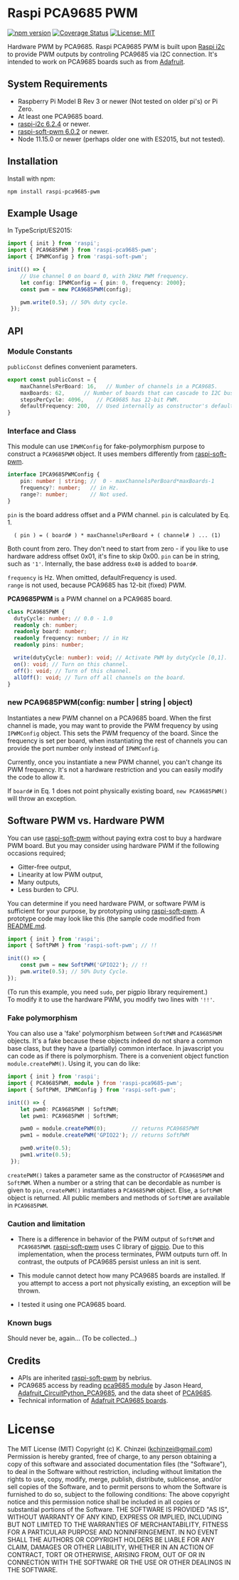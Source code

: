# Raspi PCA9685 PWM

[![npm version](https://badge.fury.io/js/raspi-pca9685-pwm.svg)](https://badge.fury.io/js/raspi-pca9685-pwm)
[![Coverage Status](https://coveralls.io/repos/github/kchinzei/raspi-pca9685-pwm/badge.svg?branch=fakemorph)](https://coveralls.io/github/kchinzei/raspi-pca9685-pwm?branch=fakemorph)
[![License: MIT](https://img.shields.io/badge/License-MIT-yellow.svg)](https://opensource.org/licenses/MIT)

Hardware PWM by PCA9685.
Raspi PCA9685 PWM is built upon
[Raspi i2c](https://github.com/nebrius/raspi-i2c) to
provide PWM outputs by controling PCA9685 via I2C connection.
It's intended to work on PCA9685 boards such as
from [Adafruit](https://www.adafruit.com/product/815).

## System Requirements

- Raspberry Pi Model B Rev 3 or newer (Not tested on older pi's) or Pi
  Zero.
- At least one PCA9685 board.
- [raspi-i2c 6.2.4](https://github.com/nebrius/raspi-i2c) or newer.
- [raspi-soft-pwm 6.0.2](https://github.com/nebrius/raspi-soft-pwm) or newer.
- Node 11.15.0 or newer (perhaps older one with ES2015, but not tested).

## Installation

Install with npm:

```Shell
npm install raspi-pca9685-pwm
```

## Example Usage

In TypeScript/ES2015:

```TypeScript
import { init } from 'raspi';
import { PCA9685PWM } from 'raspi-pca9685-pwm';
import { IPWMConfig } from 'raspi-soft-pwm';

init(() => {
    // Use channel 0 on board 0, with 2kHz PWM frequency.
    let config: IPWMConfig = { pin: 0, frequency: 2000};
    const pwm = new PCA9685PWM(config);

    pwm.write(0.5); // 50% duty cycle.
 });
```

## API

### Module Constants

`publicConst` defines convenient parameters.

```TypeScript
export const publicConst = {
    maxChannelsPerBoard: 16,   // Number of channels in a PCA9685.
    maxBoards: 62,      // Number of boards that can cascade to I2C bus.
    stepsPerCycle: 4096,    // PCA9685 has 12-bit PWM.
    defaultFrequency: 200,  // Used internally as constructor's default
}
```

### Interface and Class

This module can use `IPWMConfig` for fake-polymorphism purpose to
construct a `PCA9685PWM` object. It uses members differently from
[raspi-soft-pwm](https://github.com/nebrius/raspi-soft-pwm).

```TypeScript
interface IPCA9685PWMConfig {
    pin: number | string; //  0 - maxChannelsPerBoard*maxBoards-1
    frequency?: number;   // in Hz.
    range?: number;       // Not used.
}
```

`pin` is the board address offset and a PWM channel.
`pin` is calculated by Eq. 1.

```
  ( pin ) = ( board# ) * maxChannelsPerBoard + ( channel# ) ... (1)
```

Both count from zero. They don't need to start from zero - if you
like to use hardware address offset 0x01, it's fine to skip 0x00.
`pin` can be in string, such as `'1'`.
Internally, the base address `0x40` is added to `board#`.

`frequency` is Hz. When omitted, defaultFrequency is used.  
`range` is not used, because PCA9685 has 12-bit (fixed) PWM.

**PCA9685PWM** is a PWM channel on a PCA9685 board.

```typescript
class PCA9685PWM {
  dutyCycle: number; // 0.0 - 1.0
  readonly ch: number;
  readonly board: number;
  readonly frequency: number; // in Hz
  readonly pins: number;

  write(dutyCycle: number): void; // Activate PWM by dutyCycle [0,1].
  on(): void; // Turn on this channel.
  off(): void; // Turn of this channel.
  allOff(): void; // Turn off all channels on the board.
}
```

### new PCA9685PWM(config: number | string | object)

Instantiates a new PWM channel on a PCA9685 board. When the first channel
is made, you may want to provide the PWM frequency by using
`IPWMConfig` object. This sets the PWM frequency of the
board. Since the frequency is set per board, when instantiating the
rest of channels you can provide the port number only instead of
`IPWMConfig`.

Currently, once you instantiate a new PWM channel, you can't change
its PWM frequency. It's not a hardware restriction and you can easily
modify the code to allow it.

If `board#` in Eq. 1 does not point physically existing board,
`new PCA9685PWM()` will throw an exception.

## Software PWM vs. Hardware PWM

You can use
[raspi-soft-pwm](https://github.com/nebrius/raspi-soft-pwm) without paying
extra cost to buy a hardware PWM board. But you may consider using hardware PWM
if the following occasions required;

- Gitter-free output,
- Linearity at low PWM output,
- Many outputs,
- Less burden to CPU.

You can determine if you need hardware PWM, or software PWM is
sufficient for your purpose, by prototyping using
[raspi-soft-pwm](https://github.com/nebrius/raspi-soft-pwm).
A prototype code may look like this (the sample code modified from
[README.md](https://github.com/nebrius/raspi-soft-pwm/blob/master/README.md).

```TypeScript
import { init } from 'raspi';
import { SoftPWM } from 'raspi-soft-pwm'; // !!

init(() => {
    const pwm = new SoftPWM('GPIO22'); // !!
    pwm.write(0.5); // 50% Duty Cycle.
});
```

(To run this example, you need `sudo`, per pigpio library requirement.)  
To modify it to use the hardware PWM, you modify two lines with `'!!'`.

### Fake polymorphism

You can also use a 'fake' polymorphism between `SoftPWM` and
`PCA9685PWM` objects. It's a fake because these objects indeed do not
share a common base class, but they have a (partially) common interface.
In javascript you can code as if there is polymorphism.
There is a convenient object function `module.createPWM()`.
Using it, you can do like:

```TypeScript
import { init } from 'raspi';
import { PCA9685PWM, module } from 'raspi-pca9685-pwm';
import { SoftPWM, IPWMConfig } from 'raspi-soft-pwm';

init(() => {
    let pwm0: PCA9685PWM | SoftPWM;
    let pwm1: PCA9685PWM | SoftPWM;

    pwm0 = module.createPWM(0);        // returns PCA9685PWM
    pwm1 = module.createPWM('GPIO22'); // returns SoftPWM

    pwm0.write(0.5);
    pwm1.write(0.5);
 });
```

`createPWM()` takes a parameter same as the constructor of
`PCA9685PWM` and `SoftPWM`. When a number or a string that can be
decordable as number is given to `pin`, `createPWM()` instantiates a
`PCA9685PWM` object. Else, a `SoftPWM` object is returned. All public
members and methods of `SoftPWM` are available in `PCA9685PWM`.

### Caution and limitation

- There is a difference in behavior of the PWM output of `SoftPWM` and `PCA9685PWM`.
  [raspi-soft-pwm](https://github.com/nebrius/raspi-soft-pwm)
  uses C library of [pigpio](http://abyz.me.uk/rpi/pigpio/cif.html). Due
  to this implementation, when the process terminates, PWM outputs turn
  off. In contrast, the outputs of PCA9685 persist unless an init is sent.

- This module cannot detect how many PCA9685 boards are installed.
  If you attempt to access a port not physically existing, an exception will
  be thrown.

- I tested it using one PCA9685 board.

### Known bugs

Should never be, again...
(To be collected...)

## Credits

- APIs are inherited
  [raspi-soft-pwm](https://github.com/nebrius/raspi-soft-pwm) by nebrius.
- PCA9685 access by reading [pca9685 module](https://www.npmjs.com/package/pca9685) by Jason Heard,
  [Adafruit_CircuitPython_PCA9685](https://github.com/adafruit/Adafruit_CircuitPython_PCA9685),
  and the data sheet of [PCA9685](https://www.nxp.com/products/power-management/lighting-driver-and-controller-ics/ic-led-controllers/16-channel-12-bit-pwm-fm-plus-ic-bus-led-controller:PCA9685).
- Technical information of [Adafruit PCA9685 boards](https://learn.adafruit.com/16-channel-pwm-servo-driver).

# License

The MIT License (MIT)
Copyright (c) K. Chinzei (kchinzei@gmail.com)
Permission is hereby granted, free of charge, to any person obtaining a copy
of this software and associated documentation files (the "Software"), to deal
in the Software without restriction, including without limitation the rights
to use, copy, modify, merge, publish, distribute, sublicense, and/or sell
copies of the Software, and to permit persons to whom the Software is
furnished to do so, subject to the following conditions:
The above copyright notice and this permission notice shall be included in
all copies or substantial portions of the Software.
THE SOFTWARE IS PROVIDED "AS IS", WITHOUT WARRANTY OF ANY KIND, EXPRESS OR
IMPLIED, INCLUDING BUT NOT LIMITED TO THE WARRANTIES OF MERCHANTABILITY,
FITNESS FOR A PARTICULAR PURPOSE AND NONINFRINGEMENT. IN NO EVENT SHALL THE
AUTHORS OR COPYRIGHT HOLDERS BE LIABLE FOR ANY CLAIM, DAMAGES OR OTHER
LIABILITY, WHETHER IN AN ACTION OF CONTRACT, TORT OR OTHERWISE, ARISING FROM,
OUT OF OR IN CONNECTION WITH THE SOFTWARE OR THE USE OR OTHER DEALINGS IN
THE SOFTWARE.
